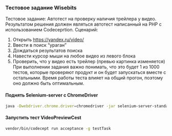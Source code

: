 ### Тестовое задание Wisebits 

Тестовое задание:
Автотест на проверку наличия трейлера у видео.
Результатом решения должен являться автотест написанный на PHP с использованием Codeceprtion.
Сценарий:
1. Открыть https://yandex.ru/video/
2. Ввести в поиск “ураган”
3. Дождаться результатов поиска
4. Навести курсор мыши на любое видео из левого блока
5. Проверить, что у видео есть трейлер (превью картинка изменяется)
   При выполнении задания важно понимать, что это будет 1 из 1000 тестов, которые проверяют продукт и он будет запускаться вместе с остальными. Время работы теста влияет на общий прогон, поэтому оно должно быть оптимальным.

#### Поднять Selenium-server c ChromeDriver
```bash
java -Dwebdriver.chrome.driver=chromedriver -jar selenium-server-standalone-3.141.59.jar
```

#### Запустить тест VideoPreviewCest 
```bash
vendor/bin/codecept run acceptance -g testTask
```
